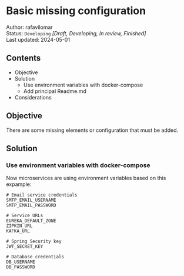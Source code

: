 # Basic missing configuration
Author: rafavilomar  
Status: `Developing` *[Draft, Developing, In review, Finished]*  
Last updated: 2024-05-01

## Contents
- Objective
- Solution
    - Use environment variables with docker-compose
    - Add principal Readme.md
- Considerations

## Objective

There are some missing elements or configuration that must be added.  

## Solution

### Use environment variables with docker-compose

Now microservices are using environment variables based on this expample:

```text
# Email service credentials
SMTP_EMAIL_USERNAME
SMTP_EMAIL_PASSWORD

# Service URLs
EUREKA_DEFAULT_ZONE
ZIPKIN_URL
KAFKA_URL

# Spring Security key
JWT_SECRET_KEY

# Database credentials
DB_USERNAME
DB_PASSWORD
```